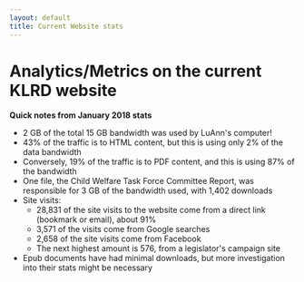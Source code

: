 ```yaml
---
layout: default
title: Current Website stats
---
```


# Analytics/Metrics on the current KLRD website

**Quick notes from January 2018 stats**

* 2 GB of the total 15 GB bandwidth was used by LuAnn's computer! 
* 43% of the traffic is to HTML content, but this is using only 2% of the data bandwidth
* Conversely, 19% of the traffic is to PDF content, and this is using 87% of the bandwidth 
* One file, the Child Welfare Task Force Committee Report, was responsible for 3 GB of the bandwidth used, with 1,402 downloads
* Site visits:
  * 28,831 of the site visits to the website come from a direct link (bookmark or email), about 91%
  * 3,571 of the visits come from Google searches
  * 2,658 of the site visits come from Facebook
  * The next highest amount is 576, from a legislator's campaign site
* Epub documents have had minimal downloads, but more investigation into their stats might be necessary
